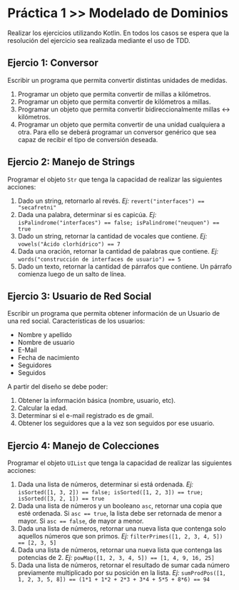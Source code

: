 # Práctica 1 >> Modelado de Dominios

Realizar los ejercicios utilizando Kotlin.
En todos los casos se espera que la resolución del ejercicio sea
realizada mediante el uso de TDD.

## Ejercio 1: Conversor

Escribir un programa que permita convertir distintas unidades de medidas.

1. Programar un objeto que permita convertir de millas a kilómetros.
2. Programar un objeto que permita convertir de kilómetros a millas.
3. Programar un objeto que permita convertir bidireccionalmente millas <-> kilómetros.
4. Programar un objeto que permita convertir de una unidad cualquiera a otra. Para ello
se deberá programar un conversor genérico que sea capaz de recibir el tipo de conversión deseada.


## Ejercio 2: Manejo de Strings

Programar el objeto `Str` que tenga la capacidad de realizar las siguientes acciones:

1. Dado un string, retornarlo al revés.
  _Ej:_ `revert("interfaces") == "secafretni"`
2. Dada una palabra, determinar si es capicúa. _Ej:_ `isPalindrome("interfaces") == false; isPalindrome("neuquen") == true`
3. Dado un string, retornar la cantidad de vocales que contiene. _Ej:_ `vowels("Ácido clorhídrico") == 7`
4. Dada una oración, retornar la cantidad de palabras que contiene. _Ej:_ `words("construcción de interfaces de usuario") == 5`
5. Dado un texto, retornar la cantidad de párrafos que contiene. Un párrafo comienza luego de un salto de línea.

## Ejercio 3: Usuario de Red Social

Escribir un programa que permita obtener información de un Usuario de una red social.
Características de los usuarios:

- Nombre y apellido
- Nombre de usuario
- E-Mail
- Fecha de nacimiento
- Seguidores
- Seguidos

A partir del diseño se debe poder:

1. Obtener la información básica (nombre, usuario, etc).
2. Calcular la edad.
3. Determinar si el e-mail registrado es de gmail.
4. Obtener los seguidores que a la vez son seguidos por ese usuario.

## Ejercio 4: Manejo de Colecciones

Programar el objeto `UIList` que tenga la capacidad de realizar las siguientes acciones:

1. Dada una lista de números, determinar si está ordenada.
   _Ej:_ `isSorted([1, 3, 2]) == false; isSorted([1, 2, 3]) == true; isSorted([3, 2, 1]) == true`
2. Dada una lista de números y un booleano `asc`, retornar una copia que esté ordenada.
   Si `asc == true`, la lista debe ser retornada de menor a mayor. Si `asc == false`, de mayor a menor.
3. Dada una lista de números, retornar una nueva lista que contenga solo aquellos números que son primos. _Ej:_ `filterPrimes([1, 2, 3, 4, 5]) == [2, 3, 5]`
4. Dada una lista de números, retornar una nueva lista que contenga las potencias de 2.
   _Ej:_ `powMap([1, 2, 3, 4, 5]) == [1, 4, 9, 16, 25]`
5. Dada una lista de números, retornar el resultado de sumar cada número previamente multiplicado por su posición en la lista. _Ej:_ `sumProdPos([1, 1, 2, 3, 5, 8]) == (1*1 + 1*2 + 2*3 + 3*4 + 5*5 + 8*6) == 94`
